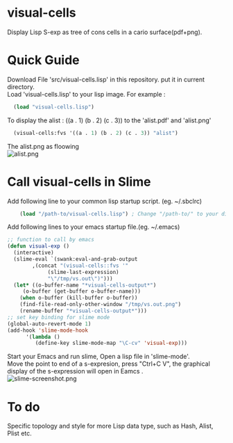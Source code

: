 # visual-cells
Display Lisp S-exp as tree of cons cells in a cario surface(pdf+png).

Quick Guide
===
Download File 'src/visual-cells.lisp' in this repository. put it in current directory.<br>
Load 'visual-cells.lisp' to your lisp image. For example : 
```lisp
  (load "visual-cells.lisp")
```
To display  the  alist : ((a . 1) (b . 2) (c . 3)) to the 'alist.pdf' and 'alist.png'
```lisp
  (visual-cells:fvs '((a . 1) (b . 2) (c . 3)) "alist")
```
The alist.png as floowing<br>
![alist.png](https://raw.githubusercontent.com/cuichaox/visual-cells/master/demo/alist.png)

Call visual-cells in Slime
===
Add following line to your common lisp startup script. (eg. ~/.sbclrc)<br>
```lisp
    (load "/path-to/visual-cells.lisp") ; Change "/path-to/" to your directory.
```
Add following lines to your emacs startup file.(eg. ~/.emacs)<br>

```lisp
;; function to call by emacs
(defun visual-exp ()
  (interactive)
  (slime-eval `(swank:eval-and-grab-output
		,(concat "(visual-cells::fvs '"
			 (slime-last-expression)
			 "\"/tmp/vs.out\")")))
  (let* ((o-buffer-name "*visual-cells-output*")
	 (o-buffer (get-buffer o-buffer-name)))
    (when o-buffer (kill-buffer o-buffer))
    (find-file-read-only-other-window "/tmp/vs.out.png")
    (rename-buffer "*visual-cells-output*")))
;; set key binding for slime mode
(global-auto-revert-mode 1)
(add-hook 'slime-mode-hook
	  '(lambda ()
	     (define-key slime-mode-map "\C-cv" 'visual-exp)))
```
Start your Emacs and  run slime, Open a lisp file in 'slime-mode'.<br>
Move the point to end of a s-expresion, press "Ctrl+C V", the graphical display of the s-expression  will open  in Eamcs .<br>
![slime-screenshot.png](https://raw.githubusercontent.com/cuichaox/visual-cells/master/demo/slime-screenshot.png)

To do
===
Specific topology and style  for more Lisp data type, such as Hash, Alist, Plist etc.

